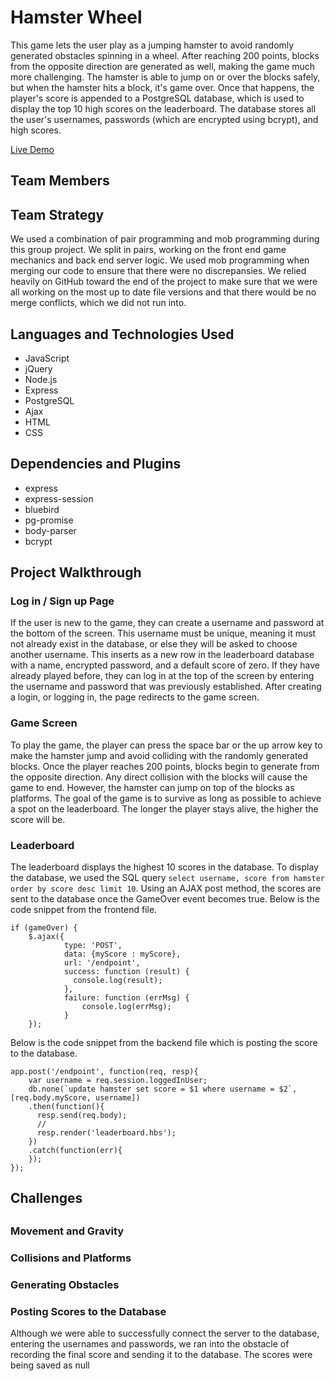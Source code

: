 <h1>Hamster Wheel</h1>
This game lets the user play as a jumping hamster to avoid randomly generated obstacles spinning in a wheel. After reaching 200 points, blocks from the opposite direction are generated as well, making the game much more challenging. The hamster is able to jump on or over the blocks safely, but when the hamster hits a block, it's game over. Once that happens, the player's score is appended to a PostgreSQL database, which is used to display the top 10 high scores on the leaderboard. The database stores all the user's usernames, passwords (which are encrypted using bcrypt), and high scores. 

<a href="https://wheelgame.debramaelee.com">Live Demo</a>

<h2>Team Members<h2>

<h2>Team Strategy</h2>
<p>
We used a combination of pair programming and mob programming during this group project. We split in pairs, working on the front end game mechanics and back end server logic. We used mob programming when merging our code to ensure that there were no discrepansies. We relied heavily on GitHub toward the end of the project to make sure that we were all working on the most up to date file versions and that there would be no merge conflicts, which we did not run into.
</p>

<h2>Languages and Technologies Used</h2>
<ul>
<li>JavaScript</li>
<li>jQuery</li>
<li>Node.js</li>
<li>Express</li>
<li>PostgreSQL</li>
<li>Ajax</li>
<li>HTML</li>
<li>CSS</li>
</ul>

<h2>Dependencies and Plugins</h2>
<ul>
<li>express</li>
<li>express-session</li>
<li>bluebird</li>
<li>pg-promise</li>
<li>body-parser</li>
<li>bcrypt</li>
</ul>

<h2>Project Walkthrough</h2>
<h3>Log in / Sign up Page</h3>
<!-- login screen image here -->
<p>
If the user is new to the game, they can create a username and password at the bottom of the screen. This username must be unique, meaning it must not already exist in the database, or else they will be asked to choose another username. This inserts as a new row in the leaderboard database with a name, encrypted password, and a default score of zero. If they have already played before, they can log in at the top of the screen by entering the username and password that was previously established. After creating a login, or logging in, the page redirects to the game screen.
<p>

<h3>Game Screen</h3>
<!-- game screen image here -->
<p>
To play the game, the player can press the space bar or the up arrow key to make the hamster jump and avoid colliding with the randomly generated blocks. Once the player reaches 200 points, blocks begin to generate from the opposite direction. Any direct collision with the blocks will cause the game to end. However, the hamster can jump on top of the blocks as platforms. The goal of the game is to survive as long as possible to achieve a spot on the leaderboard. The longer the player stays alive, the higher the score will be. 
</p>

<h3>Leaderboard</h3>
<!-- leaderboard screen image here -->

The leaderboard displays the highest 10 scores in the database. To display the database, we used the SQL query 
```select username, score from hamster order by score desc limit 10```. Using an AJAX post method, the scores are sent to the database once the GameOver event becomes true. Below is the code snippet from the frontend file.
```
if (gameOver) {
    $.ajax({
            type: 'POST',
            data: {myScore : myScore},
            url: '/endpoint',
            success: function (result) {
              console.log(result);
            },
            failure: function (errMsg) {
                console.log(errMsg);
            }
    });
```
Below is the code snippet from the backend file which is posting the score to the database.
```
app.post('/endpoint', function(req, resp){
    var username = req.session.loggedInUser;
    db.none(`update hamster set score = $1 where username = $2`, [req.body.myScore, username])
    .then(function(){
      resp.send(req.body);
      //
      resp.render('leaderboard.hbs');
    })
    .catch(function(err){
    });
});
```
<h2>Challenges<h2>
<h3>Movement and Gravity</h3>
<h3>Collisions and Platforms</h3>
<h3>Generating Obstacles</h3>
<h3>Posting Scores to the Database</h3>
Although we were able to successfully connect the server to the database, entering the usernames and passwords, we ran into the obstacle of recording the final score and sending it to the database. The scores were being saved as null 


